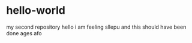 # hello-world
my second repository
hello i am feeling sllepu and this should have been done ages afo
